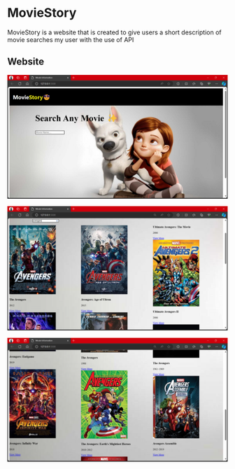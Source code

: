 # MovieStory
MovieStory is a website that is created to give users a short description of movie searches my user with the use of API

## Website
![](https://raw.githubusercontent.com/NeHa77A/Movie-website/main/output/Screenshot%201.png)

![](https://raw.githubusercontent.com/NeHa77A/Movie-website/main/output/Screenshot%202.png)

![](https://github.com/NeHa77A/Movie-website/blob/main/output/Screenshot%203.png)
